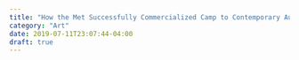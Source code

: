 ```yaml
---
title: "How the Met Successfully Commercialized Camp to Contemporary Audiences"
category: "Art"
date: 2019-07-11T23:07:44-04:00
draft: true
---
```


